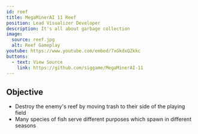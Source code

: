 ```yaml
---
id: reef
title: MegaMinerAI 11 Reef
position: Lead Visualizer Developer
description: It's all about garbage collection
image:
  source: reef.jpg
  alt: Reef Gameplay
youtube: https://www.youtube.com/embed/7xGkdxQZkkc
buttons:
  - text: View Source
    link: https://github.com/siggame/MegaMinerAI-11
---
```


## Objective

- Destroy the enemy's reef by moving trash to their side of the playing field
- Many species of fish serve different purposes which spawn in different seasons
